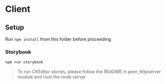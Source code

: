 # Client

## Setup
Run `npm install` from this folder before proceeding

### Storybook

```bash
npm run storybook
```

> To run CKEditor stories, please follow the README in peer_httpserver module and host the node server

